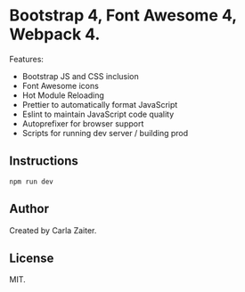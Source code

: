 # Bootstrap 4, Font Awesome 4, Webpack 4.

Features:
- Bootstrap JS and  CSS inclusion
- Font Awesome icons
- Hot Module Reloading
- Prettier to automatically format JavaScript
- Eslint to maintain JavaScript code quality
- Autoprefixer for browser support
- Scripts for running dev server / building prod

## Instructions

```
npm run dev
```

## Author

Created by Carla Zaiter.

## License

MIT.